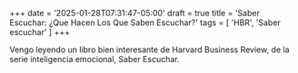 +++
date = '2025-01-28T07:31:47-05:00'
draft = true
title = 'Saber Escuchar: ¿Que Hacen Los Que Saben Escuchar?'
tags = [ 'HBR', 'Saber escuchar' ]
+++

Vengo leyendo un libro bien interesante de Harvard Business Review, de la serie inteligencia emocional, Saber Escuchar.